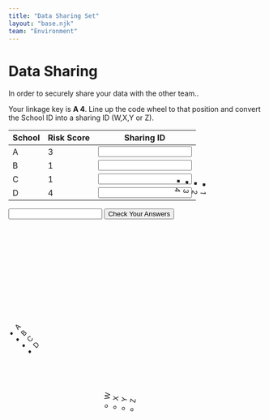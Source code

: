 ```yaml
---
title: "Data Sharing Set"
layout: "base.njk"
team: "Environment"
---
```


# Data Sharing

In order to securely share your data with the other team..

Your linkage key is <strong>A 4</strong>. Line up the code wheel to that position and convert the School ID into a sharing ID (W,X,Y or Z).





<!--


When communication officers return with signed agreement, hand them the Sharing dataset and the linkage key. If one arrives before the other, ask them to wait for a moment while you finish something important. Once both communication officers have arrived:
  <form id="myForm" ><input name="fullName" class="clearinput" type="text" class="b-none" readonly><br>
 </form>-->





<div class="grid grid-md-2 grid-column-gap-2">




<form id="myForm" method="get" action="/environment/check-data-sharing/">
 <table>
          <thead>
            <tr>
            <th>
                School
              </th>
              <th>
                Risk Score
              </th>
              <th>
               Sharing ID
              </th>
            </tr>
          </thead>
          <tbody>
            <tr>
              <td>A</td>
              <td>3</td>
              <td>
     <input name="A" type="" value="" pattern="X" required oninvalid="setCustomValidity('Sorry that&rsquo;s not right')"  oninput="setCustomValidity('')"  ></td>
            </tr>
            <tr>
              <td>B</td>
              <td>1</td>
              <td>
     <input name="B" type="" value="" pattern="Y" required oninvalid="setCustomValidity('Sorry that&rsquo;s not right')"  oninput="setCustomValidity('')"  ></td>
            </tr>
            <tr>
              <td>C</td>
              <td>1</td>
              <td>
     <input name="C" type="" value="" pattern="Z" required oninvalid="setCustomValidity('Sorry that&rsquo;s not right')"  oninput="setCustomValidity('')"  ></td>
            </tr>
            <tr>
              <td>D</td>
              <td>4</td>
              <td>
     <input name="D" type="" value="" pattern="W" required oninvalid="setCustomValidity('Sorry that&rsquo;s not right')"  oninput="setCustomValidity('')"  ></td>
            </tr>
          </tbody>
        </table>


<input name="fullName" type="text" >



<input  class="btn"  type="submit"  value="Check Your Answers" name="Test">
</form>


<div>
<ul class="circle-outer " style="transform: rotate(315deg);">
  <li><div class="text">A</div></li>
    <li><div class="text">B</div></li>
    <li><div class="text">C</div></li>
    <li><div class="text">D</div></li>
 <ul class="circle draggable_wp" id="target" style="transform: rotate(-37.0904deg);">
  <li><div class="text">W</div></li>
    <li><div class="text">X</div></li>
    <li><div class="text">Y</div></li>
    <li><div class="text">Z</div></li>
 <ul class="circle-inner" style="transform: rotate(180deg);" id="target">
  <li><div class="text">1</div></li>
    <li><div class="text">2</div></li>
    <li><div class="text">3</div></li>
    <li><div class="text">4</div></li>
</ul>
</ul>
</ul>
</div>



</div>



 <script type="text/javascript" src="/js/jquery-3.6.0.min.js"></script>



<script type="text/javascript">//<![CDATA[


// Generated by CoffeeScript 1.6.3
(function() {
  var R2D, active, angle, center, init, rotate, rotation, start, startAngle, stop;

  active = false;

  angle = 0;

  rotation = 0;

  startAngle = 0;

  center = {
    x: 0,
    y: 0
  };

  document.ontouchmove = function(e) {
    return e.preventDefault();
  };

  init = function() {
    target.addEventListener("mousedown", start, false);
    target.addEventListener("mousemove", rotate, false);
    return target.addEventListener("mouseup", stop, false);
  };

  R2D = 180 / Math.PI;

  start = function(e) {
    var height, left, top, width, x, y, _ref;
    e.preventDefault();
    _ref = this.getBoundingClientRect(), top = _ref.top, left = _ref.left, height = _ref.height, width = _ref.width;
    center = {
      x: left + (width / 2),
      y: top + (height / 2)
    };
    x = e.clientX - center.x;
    y = e.clientY - center.y;
    startAngle = R2D * Math.atan2(y, x);
    return active = true;
  };

  rotate = function(e) {
    var d, x, y;
    e.preventDefault();
    x = e.clientX - center.x;
    y = e.clientY - center.y;
    d = R2D * Math.atan2(y, x);
    rotation = d - startAngle;
    if (active) {
      return this.style.webkitTransform = "rotate(" + (angle + rotation) + "deg)";
    }
  };

  stop = function() {
    angle += rotation;
    return active = false;
  };

  init();

}).call(this);


//]]></script>




<script type="text/javascript">
    window.onload = function () {
    let form = document.getElementById("myForm");
    let inputs = form.children;
    for (let i = 0; i < inputs.length; i++) {
        let el = inputs[i];
        if (el.tagName.toLowerCase() != "input" || el.attributes["type"].value != "text") {
            continue
        }
        let cachedVal = localStorage.getItem(el.attributes["fullName"].value)
        if (cachedVal != null) {
            el.value = cachedVal;
        }


    }
}

  </script>






